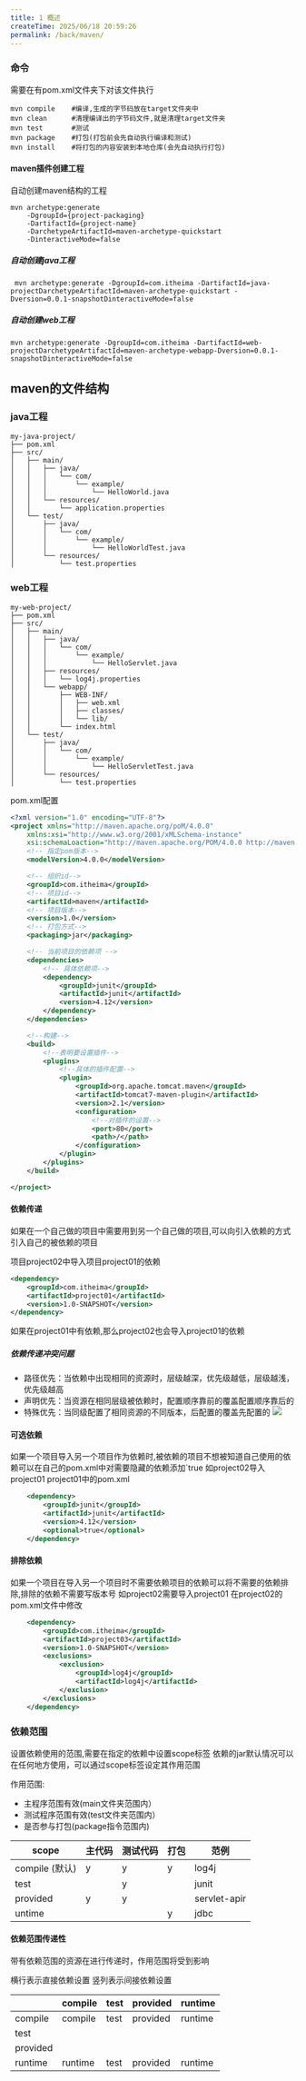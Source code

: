 ```yaml
---
title: 1 概述
createTime: 2025/06/18 20:59:26
permalink: /back/maven/
---
```

### 命令

需要在有pom.xml文件夹下对该文件执行
```shell
mvn compile    #编译,生成的字节码放在target文件夹中
mvn clean      #清理编译出的字节码文件,就是清理target文件夹
mvn test       #测试
mvn package    #打包(打包前会先自动执行编译和测试)
mvn install    #将打包的内容安装到本地仓库(会先自动执行打包)
```

#### maven插件创建工程

自动创建maven结构的工程
```shell
mvn archetype:generate
	-DgroupId={project-packaging}
	-DartifactId={project-name}
	-DarchetypeArtifactId=maven-archetype-quickstart
	-DinteractiveMode=false
```

##### 自动创建java工程
```shell
 mvn archetype:generate -DgroupId=com.itheima -DartifactId=java-projectDarchetypeArtifactId=maven-archetype-quickstart -Dversion=0.0.1-snapshotDinteractiveMode=false
```

##### 自动创建web工程
```shell
mvn archetype:generate -DgroupId=com.itheima -DartifactId=web-projectDarchetypeArtifactId=maven-archetype-webapp-Dversion=0.0.1-snapshotDinteractiveMode=false
```

## maven的文件结构

### java工程

```
my-java-project/
├── pom.xml
├── src/
│   ├── main/
│   │   ├── java/
│   │   │   └── com/
│   │   │       └── example/
│   │   │           └── HelloWorld.java
│   │   └── resources/
│   │       └── application.properties
│   └── test/
│       ├── java/
│       │   └── com/
│       │       └── example/
│       │           └── HelloWorldTest.java
│       └── resources/
│           └── test.properties
```

### web工程
```
my-web-project/
├── pom.xml
├── src/
│   ├── main/
│   │   ├── java/
│   │   │   └── com/
│   │   │       └── example/
│   │   │           └── HelloServlet.java
│   │   ├── resources/
│   │   │   └── log4j.properties
│   │   └── webapp/
│   │       ├── WEB-INF/
│   │       │   ├── web.xml
│   │       │   ├── classes/
│   │       │   └── lib/
│   │       └── index.html
│   └── test/
│       ├── java/
│       │   └── com/
│       │       └── example/
│       │           └── HelloServletTest.java
│       └── resources/
│           └── test.properties
```

pom.xml配置
```xml
<?xml version="1.0" encoding="UTF-8"?>
<project xmlns="http://maven.apache.org/poM/4.0.0"
    xmlns:xsi="http://www.w3.org/2001/xMLSchema-instance"
    xsi:schemaLoaction="http://maven.apache.org/POM/4.0.0 http://maven.apache.orgmaven-4.0.0.xsd">
    <!-- 指定pom版本-->
    <modelVersion>4.0.0</modelVersion>

    <!-- 组织id-->
    <groupId>com.itheima</groupId>
    <!-- 项目id-->
    <artifactId>maven</artifactId>
    <!-- 项目版本-->
    <version>1.0</version>
    <!-- 打包方式-->
    <packaging>jar</packaging>

    <!-- 当前项目的依赖项 -->
    <dependencies>
        <!-- 具体依赖项-->
        <dependency>
            <groupId>junit</groupId>
            <artifactId>junit</artifactId>
            <version>4.12</version>
        </dependency>
    </dependencies>

    <!--构建-->
    <build>
        <!--表明要设置插件-->
        <plugins>
            <!--具体的插件配置-->
            <plugin>
                <groupId>org.apache.tomcat.maven</groupId>
                <artifactId>tomcat7-maven-plugin</artifactId>
                <version>2.1</version>
                <configuration>
	                <!--对插件的设置-->
		            <port>80</port>
		            <path>/</path>
	            </configuration>
            </plugin>
        </plugins>
    </build>

</project>
```

#### 依赖传递
如果在一个自己做的项目中需要用到另一个自己做的项目,可以向引入依赖的方式引入自己的被依赖的项目

项目project02中导入项目project01的依赖
```xml
<dependency>
	<groupId>com.itheima</groupId>
	<artifactId>project01</artifactId>
	<version>1.0-SNAPSHOT</version>
</dependency>
```
如果在project01中有依赖,那么project02也会导入project01的依赖

##### 依赖传递冲突问题

- 路径优先：当依赖中出现相同的资源时，层级越深，优先级越低，层级越浅，优先级越高
- 声明优先：当资源在相同层级被依赖时，配置顺序靠前的覆盖配置顺序靠后的
- 特殊优先：当同级配置了相同资源的不同版本，后配置的覆盖先配置的
![](attachments/Pasted%20image%2020250711212209.png)

#### 可选依赖
如果一个项目导入另一个项目作为依赖时,被依赖的项目不想被知道自己使用的依赖可以在自己的pom.xml中对需要隐藏的依赖添加`<optional>true</optional>
如project02导入project01
project01中的pom.xml
```xml
    <dependency>
        <groupId>junit</groupId>
        <artifactId>junit</artifactId>
        <version>4.12</version>
        <optional>true</optional>
    </dependency>
```

#### 排除依赖
如果一个项目在导入另一个项目时不需要依赖项目的依赖可以将不需要的依赖排除,排除的依赖不需要写版本号
如project02需要导入project01
在project02的pom.xml文件中修改
```xml
    <dependency>
        <groupId>com.itheima</groupId>
        <artifactId>project03</artifactId>
        <version>1.0-SNAPSHOT</version>
        <exclusions>
            <exclusion>
                <groupId>log4j</groupId>
                <artifactId>log4j</artifactId>
            </exclusion>
        </exclusions>
    </dependency>
```

### 依赖范围
设置依赖使用的范围,需要在指定的依赖中设置scope标签
依赖的jar默认情况可以在任何地方使用，可以通过scope标签设定其作用范围

作用范围:
- 主程序范围有效(main文件夹范围内）
- 测试程序范围有效(test文件夹范围内）
- 是否参与打包(package指令范围内)

| scope        | 主代码 | 测试代码 | 打包  | 范例           |
| ------------ | --- | ---- | --- | ------------ |
| compile (默认) | y   | y    | y   | log4j        |
| test         |     | y    |     | junit        |
| provided     | y   | y    |     | servlet-apir |
| untime       |     |      | y   | jdbc         |

#### 依赖范围传递性
带有依赖范围的资源在进行传递时，作用范围将受到影响

横行表示直接依赖设置
竖列表示间接依赖设置

|          | compile | test | provided | runtime |
| -------- | ------- | ---- | -------- | ------- |
| compile  | compile | test | provided | runtime |
| test     |         |      |          |         |
| provided |         |      |          |         |
| runtime  | runtime | test | provided | runtime |
